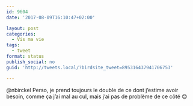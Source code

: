 ```yaml
---
id: 9604
date: '2017-08-09T16:10:47+02:00'

layout: post
categories:
  - Vis ma vie
tags:
  - tweet
format: status
publish_social: no
guid: 'http://tweets.local/?birdsite_tweet=895316437941706753'

---
```


@nbirckel Perso, je prend toujours le double de ce dont j’estime avoir besoin, comme ça j’ai mal au cul, mais j’ai pas de problème de ce côté 😊
